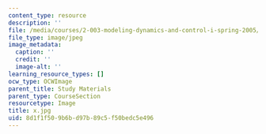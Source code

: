 ```yaml
---
content_type: resource
description: ''
file: /media/courses/2-003-modeling-dynamics-and-control-i-spring-2005/8d1f1f509b6bd97b89c5f50bedc5e496_x.jpg
file_type: image/jpeg
image_metadata:
  caption: ''
  credit: ''
  image-alt: ''
learning_resource_types: []
ocw_type: OCWImage
parent_title: Study Materials
parent_type: CourseSection
resourcetype: Image
title: x.jpg
uid: 8d1f1f50-9b6b-d97b-89c5-f50bedc5e496
---
```

